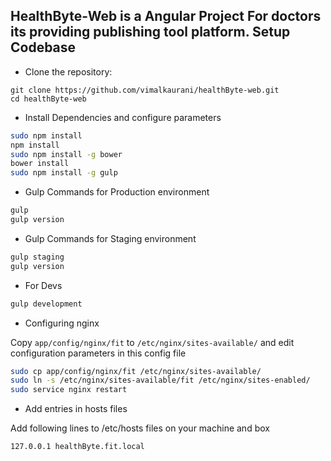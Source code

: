 HealthByte-Web is a Angular Project
For doctors its providing publishing tool platform.
Setup Codebase
--------------

* Clone the repository:

```
git clone https://github.com/vimalkaurani/healthByte-web.git
cd healthByte-web
```

* Install Dependencies and configure parameters

```sh
sudo npm install
npm install
sudo npm install -g bower
bower install
sudo npm install -g gulp
```
* Gulp Commands for Production environment

```sh
gulp
gulp version
```
* Gulp Commands for Staging environment

```sh
gulp staging
gulp version
```
* For Devs
```sh
gulp development
```

* Configuring nginx

Copy ```app/config/nginx/fit``` to ```/etc/nginx/sites-available/``` and edit configuration parameters in this config file

```sh
sudo cp app/config/nginx/fit /etc/nginx/sites-available/
sudo ln -s /etc/nginx/sites-available/fit /etc/nginx/sites-enabled/
sudo service nginx restart
```

* Add entries in hosts files

Add following lines to /etc/hosts files on your machine and box

```
127.0.0.1 healthByte.fit.local
```


